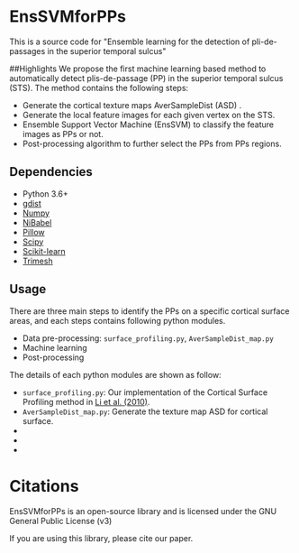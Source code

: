 # EnsSVMforPPs
This is a source code for "Ensemble learning for the detection of pli-de-passages in the superior temporal sulcus"

##Highlights
We propose the first machine learning based method to automatically detect plis-de-passage (PP) 
in the superior temporal sulcus (STS). The method contains the following steps:
+ Generate the cortical texture maps AverSampleDist (ASD) .
+ Generate the local feature images for each given vertex on the STS. 
+ Ensemble Support Vector Machine (EnsSVM) to classify the feature images as PPs or not.
+ Post-processing algorithm to further select the PPs from PPs regions. 

## Dependencies
- Python 3.6+
- [gdist](https://github.com/the-virtual-brain/external_geodesic_library)
- [Numpy](https://numpy.org)
- [NiBabel](https://nipy.org/nibabel/)
- [Pillow](https://python-pillow.org)
- [Scipy](https://scipy.org)
- [Scikit-learn](https://scikit-learn.org/)
- [Trimesh](https://github.com/mikedh/trimesh)



## Usage
There are three main steps to identify the PPs on a specific cortical surface areas, 
and each steps contains following python modules. 
+ Data pre-processing: ``surface_profiling.py``, ``AverSampleDist_map.py``
+ Machine learning
+ Post-processing 

The details of each python modules are shown as follow:
+ ``surface_profiling.py``: Our implementation of the Cortical Surface Profiling method in [Li et al. (2010)](https://doi.org/10.1016/j.neuroimage.2010.04.263).
+ ``AverSampleDist_map.py``: Generate the texture map ASD for cortical surface.
+
+
+
# Citations
EnsSVMforPPs is an open-source library and is licensed under the GNU General Public License (v3)

If you are using this library, please cite our paper.